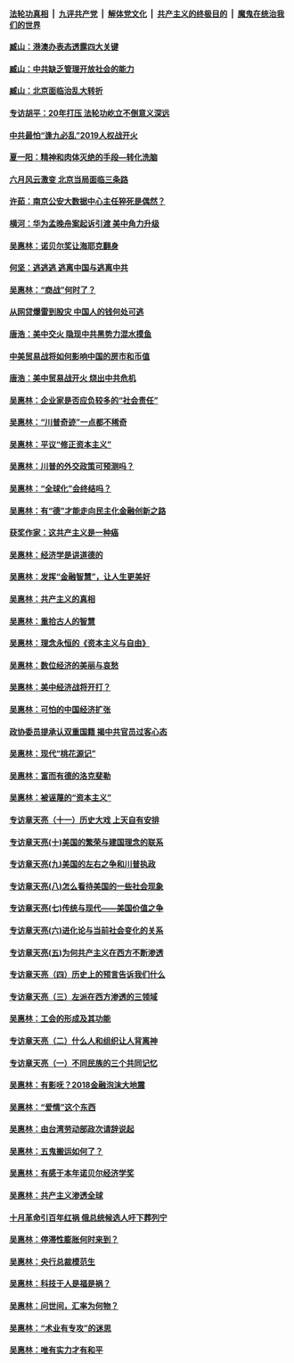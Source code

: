 ####  [法轮功真相](../../../../basic/blob/master/README.md?t=09232300) &nbsp;|&nbsp; [九评共产党](../../../../9ping.md/blob/master/README.md?t=09232300) &nbsp;|&nbsp; [解体党文化](../../../../jtdwh.md/blob/master/README.md?t=09232300)  &nbsp;|&nbsp; [共产主义的终极目的](../../../../gczydzjmd.md/blob/master/README.md?t=09232300) &nbsp;|&nbsp; [魔鬼在统治我们的世界](../../../../mgztzwmdsj.md/blob/master/README.md?t=09232300) 

#### [臧山：港澳办表态透露四大关键](../pages/nsc423/n11421628.md?t=09232300) 

#### [臧山：中共缺乏管理开放社会的能力](../pages/nsc423/n11407457.md?t=09232300) 

#### [臧山：北京面临治乱大转折](../pages/nsc423/n11406895.md?t=09232300) 

#### [专访胡平：20年打压 法轮功屹立不倒意义深远](../pages/nsc423/n11398800.md?t=09232300) 

#### [中共最怕“逢九必乱”2019人权战开火](../pages/nsc423/n11385248.md?t=09232300) 

#### [夏一阳：精神和肉体灭绝的手段—转化洗脑](../pages/nsc423/n11368250.md?t=09232300) 

#### [六月风云激变 北京当局面临三条路](../pages/nsc423/n11313668.md?t=09232300) 

#### [许茹：南京公安大数据中心主任猝死是偶然？](../pages/nsc423/n11064744.md?t=09232300) 

#### [横河：华为孟晚舟案起诉引渡 美中角力升级](../pages/nsc423/n11027230.md?t=09232300) 

#### [吴惠林：诺贝尔奖让海耶克翻身](../pages/nsc423/n10890049.md?t=09232300) 

#### [何坚：逃逃逃 逃离中国与逃离中共](../pages/nsc423/n10592891.md?t=09232300) 

#### [吴惠林：“商战”何时了？](../pages/nsc423/n10573558.md?t=09232300) 

#### [从网贷爆雷到股灾 中国人的钱何处可逃](../pages/nsc423/n10572800.md?t=09232300) 

#### [唐浩：美中交火 隐现中共黑势力混水摸鱼](../pages/nsc423/n10544040.md?t=09232300) 

#### [中美贸易战将如何影响中国的房市和币值](../pages/nsc423/n10543697.md?t=09232300) 

#### [唐浩：美中贸易战开火 烧出中共危机](../pages/nsc423/n10540126.md?t=09232300) 

#### [吴惠林：企业家是否应负较多的“社会责任”](../pages/nsc423/n10535022.md?t=09232300) 

#### [吴惠林：“川普奇迹”一点都不稀奇](../pages/nsc423/n10512808.md?t=09232300) 

#### [吴惠林：平议“修正资本主义”](../pages/nsc423/n10495724.md?t=09232300) 

#### [吴惠林：川普的外交政策可预测吗？](../pages/nsc423/n10462387.md?t=09232300) 

#### [吴惠林：“全球化”会终结吗？](../pages/nsc423/n10452838.md?t=09232300) 

#### [吴惠林：有“德”才能走向民主化金融创新之路](../pages/nsc423/n10432292.md?t=09232300) 

#### [获奖作家：这共产主义是一种癌](../pages/nsc423/n10431541.md?t=09232300) 

#### [吴惠林：经济学是讲道德的](../pages/nsc423/n10398014.md?t=09232300) 

#### [吴惠林：发挥“金融智慧”，让人生更美好](../pages/nsc423/n10375019.md?t=09232300) 

#### [吴惠林：共产主义的真相](../pages/nsc423/n10351394.md?t=09232300) 

#### [吴惠林：重拾古人的智慧](../pages/nsc423/n10337691.md?t=09232300) 

#### [吴惠林：理念永恒的《资本主义与自由》](../pages/nsc423/n10316274.md?t=09232300) 

#### [吴惠林：数位经济的美丽与哀愁](../pages/nsc423/n10292946.md?t=09232300) 

#### [吴惠林：美中经济战将开打？](../pages/nsc423/n10258825.md?t=09232300) 

#### [吴惠林：可怕的中国经济扩张](../pages/nsc423/n10219147.md?t=09232300) 

#### [政协委员提承认双重国籍 揭中共官员过客心态](../pages/nsc423/n10208809.md?t=09232300) 

#### [吴惠林：现代“桃花源记”](../pages/nsc423/n10185234.md?t=09232300) 

#### [吴惠林：富而有德的洛克斐勒](../pages/nsc423/n10142264.md?t=09232300) 

#### [吴惠林：被诬蔑的“资本主义”](../pages/nsc423/n10124816.md?t=09232300) 

#### [专访章天亮（十一）历史大戏 上天自有安排](../pages/nsc423/n10094905.md?t=09232300) 

#### [专访章天亮(十)美国的繁荣与建国理念的联系](../pages/nsc423/n10094899.md?t=09232300) 

#### [专访章天亮(九)美国的左右之争和川普执政](../pages/nsc423/n10094889.md?t=09232300) 

#### [专访章天亮(八)怎么看待美国的一些社会现象](../pages/nsc423/n10094857.md?t=09232300) 

#### [专访章天亮(七)传统与现代——美国价值之争](../pages/nsc423/n10093140.md?t=09232300) 

#### [专访章天亮(六)进化论与当前社会变化的关系](../pages/nsc423/n10092036.md?t=09232300) 

#### [专访章天亮(五)为何共产主义在西方不断渗透](../pages/nsc423/n10083620.md?t=09232300) 

#### [专访章天亮（四）历史上的预言告诉我们什么](../pages/nsc423/n10083606.md?t=09232300) 

#### [专访章天亮（三）左派在西方渗透的三领域](../pages/nsc423/n10081115.md?t=09232300) 

#### [吴惠林：工会的形成及其功能](../pages/nsc423/n10080633.md?t=09232300) 

#### [专访章天亮（二）什么人和组织让人背离神](../pages/nsc423/n10076637.md?t=09232300) 

#### [专访章天亮（一）不同民族的三个共同记忆](../pages/nsc423/n10074188.md?t=09232300) 

#### [吴惠林：有影呒？2018金融泡沫大地震](../pages/nsc423/n10040534.md?t=09232300) 

#### [吴惠林：“爱情”这个东西](../pages/nsc423/n10019423.md?t=09232300) 

#### [吴惠林：由台湾劳动部政次请辞说起](../pages/nsc423/n9979679.md?t=09232300) 

#### [吴惠林：五鬼搬运如何了？](../pages/nsc423/n9925338.md?t=09232300) 

#### [吴惠林：有感于本年诺贝尔经济学奖](../pages/nsc423/n9871883.md?t=09232300) 

#### [吴惠林：共产主义渗透全球](../pages/nsc423/n9812748.md?t=09232300) 

#### [十月革命引百年红祸 俄总统候选人吁下葬列宁](../pages/nsc423/n9810182.md?t=09232300) 

#### [吴惠林：停滞性膨胀何时来到？](../pages/nsc423/n9764136.md?t=09232300) 

#### [吴惠林：央行总裁模范生](../pages/nsc423/n9728134.md?t=09232300) 

#### [吴惠林：科技于人是福是祸？](../pages/nsc423/n9672982.md?t=09232300) 

#### [吴惠林：问世间，汇率为何物？](../pages/nsc423/n9621788.md?t=09232300) 

#### [吴惠林：“术业有专攻”的迷思](../pages/nsc423/n9580363.md?t=09232300) 

#### [吴惠林：唯有实力才有和平](../pages/nsc423/n9529599.md?t=09232300) 

